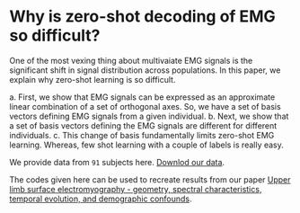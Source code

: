 # Why is zero-shot decoding of EMG so difficult? 

One of the most vexing thing about multivaiate EMG signals is the significant shift in signal distribution across populations. In this paper, we explain why zero-shot learning is so difficult.

a. First, we show that EMG signals can be expressed as an approximate linear combination of a set of orthogonal axes. So, we have a set of basis vectors defining EMG signals from a given individual.
b. Next, we show that a set of basis vectors defining the EMG signals are different for different individuals.
c. This change of basis fundamentally limits zero-shot EMG learning. Whereas, few shot learning with a couple of labels is really easy. 

We provide data from `91` subjects here.
[Downlod our data](https://osf.io/3kzcb/).

The codes given here can be used to recreate results from our paper [Upper limb surface electromyography - geometry,
spectral characteristics, temporal evolution, and
demographic confounds](https://arxiv.org/pdf/2409.19939).


